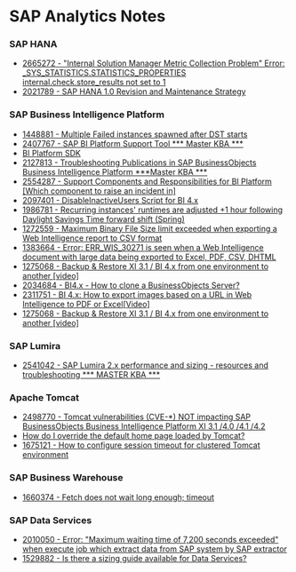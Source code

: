 # SAP Analytics Notes

###  SAP HANA
* [2665272 - "Internal Solution Manager Metric Collection Problem" Error: _SYS_STATISTICS.STATISTICS_PROPERTIES internal.check.store_results not set to 1](https://launchpad.support.sap.com/#/notes/2665272)
* [2021789 - SAP HANA 1.0 Revision and Maintenance Strategy](https://launchpad.support.sap.com/#/notes/2021789)

### SAP Business Intelligence Platform

* [1448881 - Multiple Failed instances spawned after DST starts](https://launchpad.support.sap.com/#/notes/1448881)
* [2407767 - SAP BI Platform Support Tool *** Master KBA ***](https://launchpad.support.sap.com/#/notes/2407767)
* [BI Platform SDK](https://archive.sap.com/documents/docs/DOC-38051)
* [2127813 - Troubleshooting Publications in SAP BusinessObjects Business Intelligence Platform ***Master KBA ***](https://launchpad.support.sap.com/#/notes/2127813)
* [2554287 - Support Components and Responsibilities for BI Platform [Which component to raise an incident in]](https://launchpad.support.sap.com/#/notes/2554287)
* [2097401 - DisableInactiveUsers Script for BI 4.x](https://launchpad.support.sap.com/#/notes/2097401)
* [1986781 - Recurring instances' runtimes are adjusted +1 hour following Daylight Savings Time forward shift (Spring)](https://launchpad.support.sap.com/#/notes/1986781)
* [1272559 - Maximum Binary File Size limit exceeded when exporting a Web Intelligence report to CSV format](https://launchpad.support.sap.com/#/notes/1272559)
* [1383664 - Error: ERR_WIS_30271 is seen when a Web Intelligence document with large data being exported to Excel, PDF, CSV, DHTML](https://launchpad.support.sap.com/#/notes/1272559)
* [1275068 - Backup & Restore XI 3.1 / BI 4.x from one environment to another [video]](https://launchpad.support.sap.com/#/notes/1275068)
* [2034684 - BI4.x - How to clone a BusinessObjects Server?](https://launchpad.support.sap.com/#/notes/2034684)
* [2311751 - BI 4.x: How to export images based on a URL in Web Intelligence to PDF or Excel[Video]](https://launchpad.support.sap.com/#/notes/2311751)
* [1275068 - Backup & Restore XI 3.1 / BI 4.x from one environment to another [video]](https://launchpad.support.sap.com/#/notes/1275068)


### SAP Lumira

* [2541042 - SAP Lumira 2.x performance and sizing - resources and troubleshooting *** MASTER KBA ***](https://launchpad.support.sap.com/#/notes/2541042)

### Apache Tomcat

* [2498770 - Tomcat vulnerabilities (CVE-*) NOT impacting SAP BusinessObjects Business Intelligence Platform XI 3.1 /4.0 /4.1 /4.2](https://launchpad.support.sap.com/#/notes/2498770)
* [How do I override the default home page loaded by Tomcat?](https://wiki.apache.org/tomcat/HowTo#How_do_I_override_the_default_home_page_loaded_by_Tomcat.3F)
* [1675121 - How to configure session timeout for clustered Tomcat environment](https://launchpad.support.sap.com/#/notes/1675121)

### SAP Business Warehouse

* [1660374 - Fetch does not wait long enough; timeout](https://wiki.apache.org/tomcat/HowTo#How_do_I_override_the_default_home_page_loaded_by_Tomcat.3F)

### SAP Data Services

* [2010050 - Error: "Maximum waiting time of 7,200 seconds exceeded" when execute job which extract data from SAP system by SAP extractor](https://launchpad.support.sap.com/#/notes/2010050)
* [1529882 - Is there a sizing guide available for Data Services?](https://launchpad.support.sap.com/#/notes/1529882)